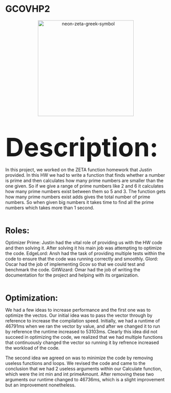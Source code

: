  # GCOVHP2
<div align="center">
  <img src="https://github.com/user-attachments/assets/8d69fa45-cca3-4987-8ca4-d798888290bd" alt="neon-zeta-greek-symbol" width="300"/>
</div><br><br>
<p><strong style="font-size: 80px;">Description:</strong></p>
<p>In this project, we worked on the ZETA function homework that Justin provided. In this HW we had to write a function that finds whether a number is prime and then calculates how many prime numbers are smaller than the one given. So if we give a range of prime numbers like 2 and 6 it calculates how many prime numbers exist between them so 5 and 3. The function gets how many prime numbers exist adds gives the total number of prime numbers. So when given big numbers it takes time to find all the prime numbers which takes more than 1 second.
</p>
<br>
<br>
<div style="font-size:25px; font-weight:bold;">Roles:</div>
<p> 
Optimizer Prime: Justin had the vital role of providing us with the HW code and then solving it. After solving it his main job was attempting to optimize the code.
EdgeLord: Ansh had the task of providing multiple tests within the code to ensure that the code was running correctly and smoothly. 
Glord: Oscar had the job of implementing Gcov so that we could test and benchmark the code.
GitWizard: Omar had the job of writing the documentation for the project and helping with its organization.
</p>
<br>
<br>
<div style="font-size:25px; font-weight:bold;">Optimization:</div>
<p> We had a few ideas to increase performance and the first one was to optimize the vectos. Our initial idea was to pass the vector through by reference to increase the compilation speed. Initially, we had a runtime of 46791ms when we ran the vector by value, and after we changed it to run by reference the runtime increased to 53103ms. Clearly this idea did not succeed in optimizing the code, we realized that we had multiple functions that continuously changed the vector so running it by refrence increased the workload of the code. </p>
<p>The second idea we agreed on was to minimize the code by removing useless functions and loops. We revised the code and came to the conclusion that we had 2 useless arguments within our Calculate function, which were the int min and int primeAmount. After removing these two arguments our runtime changed to 46736ms, which is a slight improvement but an improvement nonetheless.</p>
